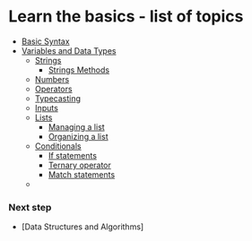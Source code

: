 # Learn the basics - list of topics

- [Basic Syntax](./0.1.0.0-basic-syntax.md)
- [Variables and Data Types](./0.2.0.0-variables-data-types.md)
  - [Strings](./0.2.1.0-strings.md)
    - [Strings Methods](./0.2.1.1-strings-methods.md)
  - [Numbers](./0.2.2.0-numbers.md)
  - [Operators](./0.3.0.0-operators.md)
  - [Typecasting](./0.4.0.0-type-casting.md)
  - [Inputs](./0.5.0.0-inputs.md)
  - [Lists](./0.6.0.0-lists.md)
    - [Managing a list](./0.6.1.0-managing-list.md)
    - [Organizing a list](./0.6.2.0-organizing-list.md)
  - [Conditionals](./0.7.0.0-conditionals.md)
    - [If statements](./0.7.1.0-if-statements.md)
    - [Ternary operator](./0.7.2.0-ternary-operator.md)
    - [Match statements](./0.7.3.0-match-statement.md)
  -

### Next step

- [Data Structures and Algorithms]
